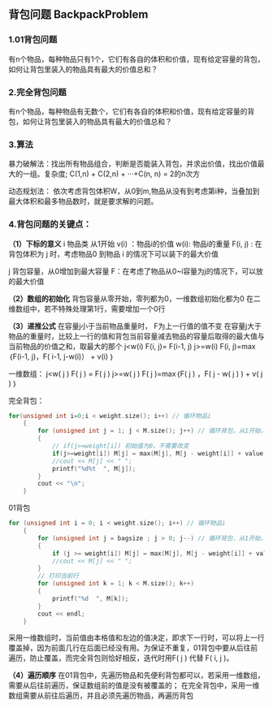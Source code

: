 ## 背包问题 BackpackProblem
### 1.01背包问题
有n个物品，每种物品只有1个，它们有各自的体积和价值，现有给定容量的背包，如何让背包里装入的物品具有最大的价值总和？
### 2.完全背包问题
有n个物品，每种物品有无数个，它们有各自的体积和价值，现有给定容量的背包，如何让背包里装入的物品具有最大的价值总和？
### 3.算法
暴力破解法：找出所有物品组合，判断是否能装入背包，并求出价值，找出价值最大的一组。复杂度; C(1,n) + C(2,n) + ···+C(n, n) = 2的n次方

动态规划法：
	依次考虑背包体积W，从0到m,物品从没有到考虑第i种，当叠加到最大体积和最多物品数时，就是要求解的问题。
	
### 4.背包问题的关键点：
**（1）下标的意义**
i 物品类 从1开始 
v(i) ：物品i的价值
w(i):  物品i的重量
F(i, j) : 在背包体积为 j 时，考虑物品0 到物品 i 的情况下可以装下的最大价值

j 背包容量，从0增加到最大容量
F：在考虑了物品从0~i容量为j的情况下，可以放的最大价值

**（2）数组的初始化**
背包容量从零开始，零列都为0，一维数组初始化都为0
在二维数组中，若不特殊处理第1行，需要增加一个0行
 
**（3）递推公式**
在容量j小于当前物品重量时， F为上一行值的值不变
在容量j大于物品的重量时，比较上一行的值和背包当前容量减去物品的容量后取得的最大值与当前物品的价值之和，取最大的那个
j<w(i)      F(i, j)= F(i-1, j)
j>=w(i)     F(i, j)=max｛F(i-1, j)，F( i-1,  j-w(i)） + v(i) ｝

一维数组：
j<w( j )       F( j ) = F( j ) 
j>=w( j )     F( j )=max｛F( j ) ，F( j - w( j )  ) + v( j )  ｝

完全背包：

```cpp
for(unsigned int i=0;i < weight.size(); i++) // 循环物品i
	{ 
		for (unsigned int j = 1; j < M.size(); j++) // 循环背包，从1开始，0为j=0时的值
		{
			// if(j>=weight[i]) 初始值为0，不需要改变
			if(j>=weight[i]) M[j] = max(M[j], M[j - weight[i]] + value[i]); // 
			//cout << M[j] << " ";
			printf("%d%t  ", M[j]);
		}		
		cout << "\n";
	}
```

01背包

```cpp
for (unsigned int i = 0; i < weight.size(); i++) // 循环物品i
	{
		for (unsigned int j = bagsize ; j > 0; j--) // 循环背包，从1开始，0为j=0时的值，为防止覆盖，从后往前遍历
		{
			if (j >= weight[i]) M[j] = max(M[j], M[j - weight[i]] + value[i]);
			//cout << M[j] << " ";			
		}
		// 打印当前行
		for (unsigned int k = 1; k < M.size(); k++)
		{
			printf("%d  ", M[k]);
		}
		cout << endl;
	}
```

采用一维数组时，当前值由本格值和左边的值决定，即求下一行时，可以将上一行覆盖掉，因为前面几行在后面已经没有用。为保证不重复，01背包中要从后往前遍历，防止覆盖，而完全背包则恰好相反，迭代时用F( j ) 代替 F( i,  j )。

**（4）遍历顺序**
在01背包中，先遍历物品和先便利背包都可以，若采用一维数组，需要从后往前遍历，保证数组前的值是没有被覆盖的；
在完全背包中，采用一维数组需要从前往后遍历，并且必须先遍历物品，再遍历背包


	



